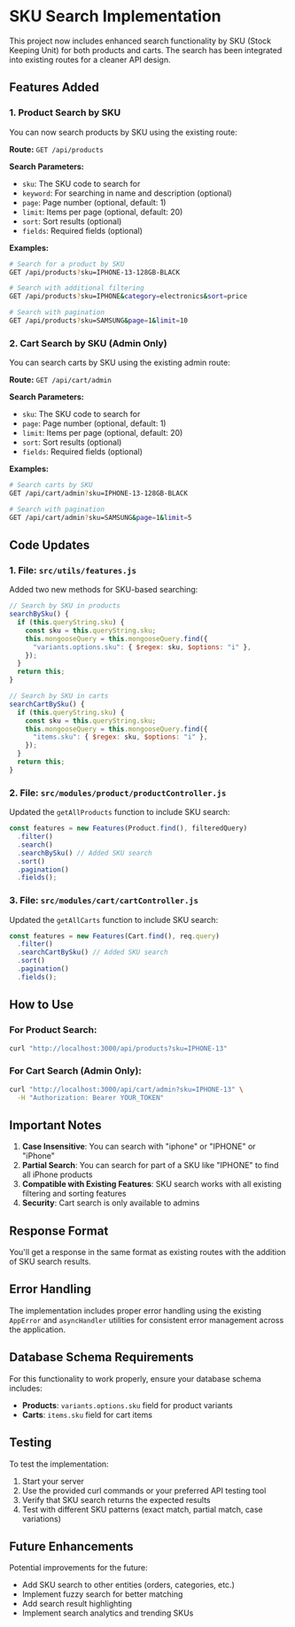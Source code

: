 # SKU Search Implementation

This project now includes enhanced search functionality by SKU (Stock Keeping Unit) for both products and carts. The search has been integrated into existing routes for a cleaner API design.

## Features Added

### 1. Product Search by SKU

You can now search products by SKU using the existing route:

**Route:** `GET /api/products`

**Search Parameters:**

- `sku`: The SKU code to search for
- `keyword`: For searching in name and description (optional)
- `page`: Page number (optional, default: 1)
- `limit`: Items per page (optional, default: 20)
- `sort`: Sort results (optional)
- `fields`: Required fields (optional)

**Examples:**

```bash
# Search for a product by SKU
GET /api/products?sku=IPHONE-13-128GB-BLACK

# Search with additional filtering
GET /api/products?sku=IPHONE&category=electronics&sort=price

# Search with pagination
GET /api/products?sku=SAMSUNG&page=1&limit=10
```

### 2. Cart Search by SKU (Admin Only)

You can search carts by SKU using the existing admin route:

**Route:** `GET /api/cart/admin`

**Search Parameters:**

- `sku`: The SKU code to search for
- `page`: Page number (optional, default: 1)
- `limit`: Items per page (optional, default: 20)
- `sort`: Sort results (optional)
- `fields`: Required fields (optional)

**Examples:**

```bash
# Search carts by SKU
GET /api/cart/admin?sku=IPHONE-13-128GB-BLACK

# Search with pagination
GET /api/cart/admin?sku=SAMSUNG&page=1&limit=5
```

## Code Updates

### 1. File: `src/utils/features.js`

Added two new methods for SKU-based searching:

```javascript
// Search by SKU in products
searchBySku() {
  if (this.queryString.sku) {
    const sku = this.queryString.sku;
    this.mongooseQuery = this.mongooseQuery.find({
      "variants.options.sku": { $regex: sku, $options: "i" },
    });
  }
  return this;
}

// Search by SKU in carts
searchCartBySku() {
  if (this.queryString.sku) {
    const sku = this.queryString.sku;
    this.mongooseQuery = this.mongooseQuery.find({
      "items.sku": { $regex: sku, $options: "i" },
    });
  }
  return this;
}
```

### 2. File: `src/modules/product/productController.js`

Updated the `getAllProducts` function to include SKU search:

```javascript
const features = new Features(Product.find(), filteredQuery)
  .filter()
  .search()
  .searchBySku() // Added SKU search
  .sort()
  .pagination()
  .fields();
```

### 3. File: `src/modules/cart/cartController.js`

Updated the `getAllCarts` function to include SKU search:

```javascript
const features = new Features(Cart.find(), req.query)
  .filter()
  .searchCartBySku() // Added SKU search
  .sort()
  .pagination()
  .fields();
```

## How to Use

### For Product Search:

```bash
curl "http://localhost:3000/api/products?sku=IPHONE-13"
```

### For Cart Search (Admin Only):

```bash
curl "http://localhost:3000/api/cart/admin?sku=IPHONE-13" \
  -H "Authorization: Bearer YOUR_TOKEN"
```

## Important Notes

1. **Case Insensitive**: You can search with "iphone" or "IPHONE" or "iPhone"
2. **Partial Search**: You can search for part of a SKU like "IPHONE" to find all iPhone products
3. **Compatible with Existing Features**: SKU search works with all existing filtering and sorting features
4. **Security**: Cart search is only available to admins

## Response Format

You'll get a response in the same format as existing routes with the addition of SKU search results.

## Error Handling

The implementation includes proper error handling using the existing `AppError` and `asyncHandler` utilities for consistent error management across the application.

## Database Schema Requirements

For this functionality to work properly, ensure your database schema includes:

- **Products**: `variants.options.sku` field for product variants
- **Carts**: `items.sku` field for cart items

## Testing

To test the implementation:

1. Start your server
2. Use the provided curl commands or your preferred API testing tool
3. Verify that SKU search returns the expected results
4. Test with different SKU patterns (exact match, partial match, case variations)

## Future Enhancements

Potential improvements for the future:

- Add SKU search to other entities (orders, categories, etc.)
- Implement fuzzy search for better matching
- Add search result highlighting
- Implement search analytics and trending SKUs


